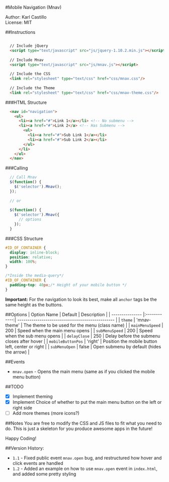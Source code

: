 #Mobile Navigation (Mnav)

Author: Karl Castillo<br/>
License: MIT

##Instructions
```html

  // Include jQuery
  <script type="text/javascript" src="js/jquery-1.10.2.min.js"></script>
  
  // Include Mnav
  <script type="text/javascript" src="js/mnav.js"></script>
  
  // Include the CSS
  <link rel="stylesheet" type="text/css" href="css/mnav.css"/>
  
  // Include the Theme
  <link rel="stylesheet" type="text/css" href="css/mnav-theme.css"/>
```

###HTML Structure
```html
  <nav id="navigation">
    <ul>
      <li><a href="#">Link 1</a></li> <!-- No submenu -->
      <li><a href="#">Link 2</a> <!-- Has Submenu -->
        <ul>
          <li><a href="#">Sub Link 1</a></li>
          <li><a href="#">Sub Link 2</a></li>
        </ul>
      </li>
    </ul>
  </nav>
```

###Calling
```javascript
  // Call Mnav
  $(function() {
    $('selector').Mnav();
  });
  
  // or
  
  $(function() {
    $('selector').Mnav({
      // options
    });
  }
```

###CSS Structure
```css
#ID_OF_CONTAINER {
  display: inline-block;
  position: relative;
  width: 100%;
}

/*Inside the media-query*/
#ID_OF_CONTAINER {
  padding-top: 40px;/* Height of your mobile button */
}
```
**Important:**
For the navigation to look its best, make all `anchor` tags be the same height as the buttons.

##Options
| Option Name       | Default      | Description                                      |
| ---------------   |:------------:| ------------------------------------------------ |
| `theme`           | 'mnav-theme' | The theme to be used for the menu (class name)   |
| `mainMenuSpeed`   | 200          | Speed when the main menu opens                   |
| `subMenuSpeed`    | 200          | Speed when the sub menu opens                    |
| `delayClose`      | 250          | Delay before the submenu closes after hover      |
| `mobileButtonPos` | 'right'      | Position the mobile button left, center or right |
| `subMenuOpen`     | false        | Open submenu by default (hides the arrow)        |

##Events
- `mnav.open` - Opens the main menu (same as if you clicked the mobile menu button)

##TODO
- [x] Implement theming
- [x] Implement Choice of whether to put the main menu button on the left or right side
- [ ] Add more themes (more icons?)

##Notes
You are free to modify the CSS and JS files to fit what you need to do. This is just a skeleton for you produce awesome apps in the future!

Happy Coding!

##Version History:
 - `1.1` - Fixed public event `mnav.open` bug, and restructured how hover and click events are handled
 - `1.2` - Added an example on how to use `mnav.open` event in `index.html`, and added some pretty styling

